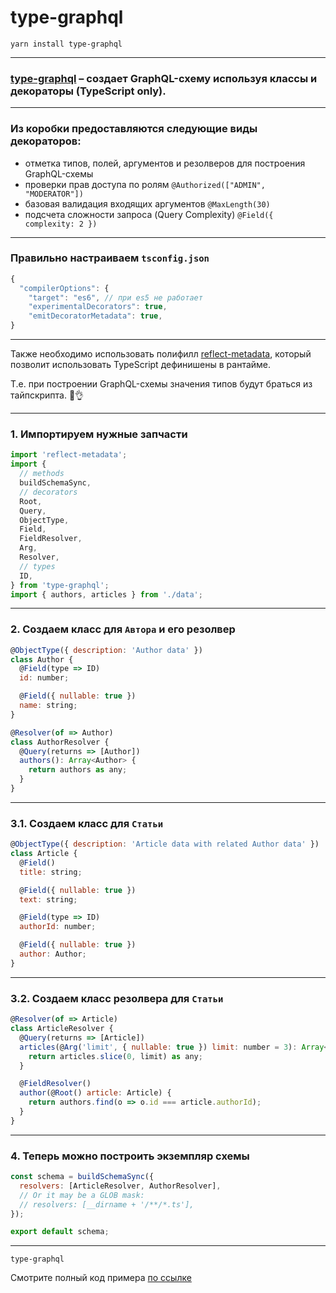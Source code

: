 # type-graphql

`yarn install type-graphql`

-----

### [type-graphql](https://github.com/19majkel94/type-graphql) – создает GraphQL-схему используя классы и декораторы (TypeScript only).

-----

### Из коробки предоставляются следующие виды декораторов:

- отметка типов, полей, аргументов и резолверов для построения GraphQL-схемы
- проверки прав доступа по ролям `@Authorized(["ADMIN", "MODERATOR"])`
- базовая валидация входящих аргументов `@MaxLength(30)`
- подсчета сложности запроса (Query Complexity) `@Field({ complexity: 2 })`

-----

### Правильно настраиваем `tsconfig.json`

```js
{
  "compilerOptions": {
    "target": "es6", // при es5 не работает
    "experimentalDecorators": true,
    "emitDecoratorMetadata": true,
}

```

-----

Также необходимо использовать полифилл [reflect-metadata](https://github.com/rbuckton/reflect-metadata), который позволит использовать TypeScript дефинишены в рантайме.

Т.е. при построении GraphQL-схемы значения типов будут браться из тайпскрипта. 💪👌

-----

### 1. Импортируем нужные запчасти

```js
import 'reflect-metadata';
import {
  // methods
  buildSchemaSync,
  // decorators
  Root,
  Query,
  ObjectType,
  Field,
  FieldResolver,
  Arg,
  Resolver,
  // types
  ID,
} from 'type-graphql';
import { authors, articles } from './data';

```

<span class="fragment" data-code-focus="1" />
<span class="fragment" data-code-focus="3-4" />
<span class="fragment" data-code-focus="5-12" />
<span class="fragment" data-code-focus="13-14" />

-----

### 2. Cоздаем класс для `Автора` и его резолвер

<div class="code-500">

```js
@ObjectType({ description: 'Author data' })
class Author {
  @Field(type => ID)
  id: number;

  @Field({ nullable: true })
  name: string;
}

@Resolver(of => Author)
class AuthorResolver {
  @Query(returns => [Author])
  authors(): Array<Author> {
    return authors as any;
  }
}

```

</div>

-----

### 3.1. Cоздаем класс для `Статьи`

<div class="code-500">

```js
@ObjectType({ description: 'Article data with related Author data' })
class Article {
  @Field()
  title: string;

  @Field({ nullable: true })
  text: string;

  @Field(type => ID)
  authorId: number;

  @Field({ nullable: true })
  author: Author;
}

```

</div>

<span class="fragment" data-code-focus="13" />

-----

### 3.2. Cоздаем класс резолвера для `Статьи`

<div class="code-500">

```js
@Resolver(of => Article)
class ArticleResolver {
  @Query(returns => [Article])
  articles(@Arg('limit', { nullable: true }) limit: number = 3): Array<Article> {
    return articles.slice(0, limit) as any;
  }

  @FieldResolver()
  author(@Root() article: Article) {
    return authors.find(o => o.id === article.authorId);
  }
}

```

</div>

-----

### 4. Теперь можно построить экземпляр схемы

```js
const schema = buildSchemaSync({
  resolvers: [ArticleResolver, AuthorResolver],
  // Or it may be a GLOB mask:
  // resolvers: [__dirname + '/**/*.ts'],
});

export default schema;

```

-----

`type-graphql`

Смотрите полный код примера [по ссылке](https://github.com/nodkz/conf-talks/blob/master/articles/graphql/schema-build-ways/type-graphql.ts)
